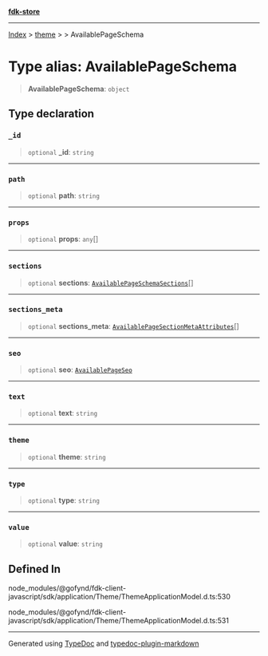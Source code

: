 [**fdk-store**](../../../README.md)
***

[Index](../../../API.md) > [theme](../../README.md) > [<internal>](../README.md) > AvailablePageSchema

# Type alias: AvailablePageSchema

> **AvailablePageSchema**: `object`

## Type declaration

### `_id`

> `optional` **\_id**: `string`

***

### `path`

> `optional` **path**: `string`

***

### `props`

> `optional` **props**: `any`[]

***

### `sections`

> `optional` **sections**: [`AvailablePageSchemaSections`](type-alias.AvailablePageSchemaSections.md)[]

***

### `sections_meta`

> `optional` **sections\_meta**: [`AvailablePageSectionMetaAttributes`](type-alias.AvailablePageSectionMetaAttributes.md)[]

***

### `seo`

> `optional` **seo**: [`AvailablePageSeo`](type-alias.AvailablePageSeo.md)

***

### `text`

> `optional` **text**: `string`

***

### `theme`

> `optional` **theme**: `string`

***

### `type`

> `optional` **type**: `string`

***

### `value`

> `optional` **value**: `string`

## Defined In

node\_modules/@gofynd/fdk-client-javascript/sdk/application/Theme/ThemeApplicationModel.d.ts:530

node\_modules/@gofynd/fdk-client-javascript/sdk/application/Theme/ThemeApplicationModel.d.ts:531

***
Generated using [TypeDoc](https://typedoc.org/) and [typedoc-plugin-markdown](https://www.npmjs.com/package/typedoc-plugin-markdown)
